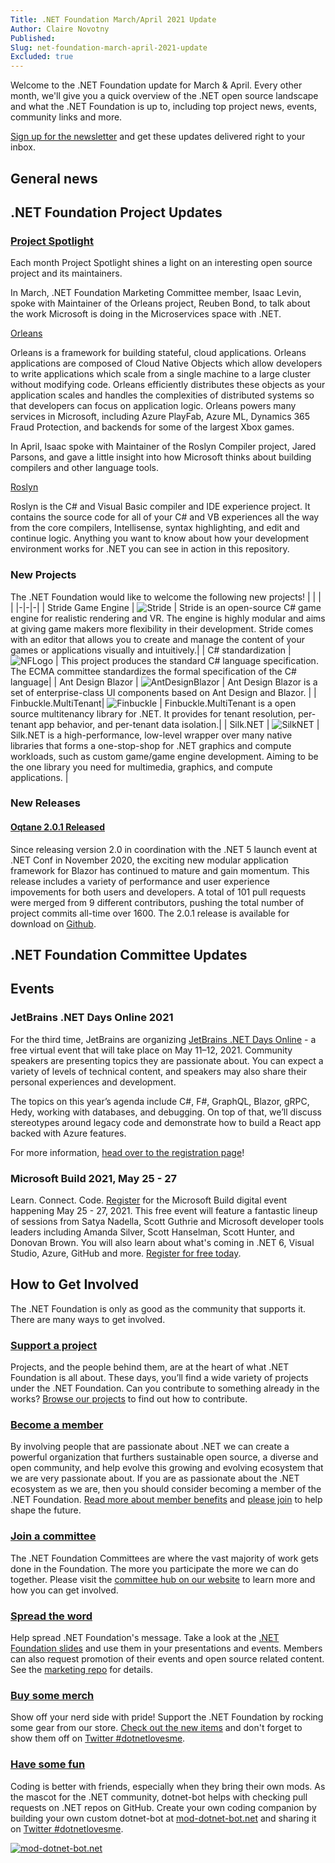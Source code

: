 ```yaml
---
Title: .NET Foundation March/April 2021 Update
Author: Claire Novotny
Published:
Slug: net-foundation-march-april-2021-update
Excluded: true
---
```

Welcome to the .NET Foundation update for March & April. Every other month, we'll give you a quick overview of the .NET open source landscape and what the .NET Foundation is up to, including top project news, events, community links and more.

[Sign up for the newsletter](http://eepurl.com/dhL_qb) and get these updates delivered right to your inbox.

## General news



## .NET Foundation Project Updates

### [Project Spotlight](https://dotnetfoundation.org/projects/spotlight)

Each month Project Spotlight shines a light on an interesting open source project and its maintainers. 

In March, .NET Foundation Marketing Committee member, Isaac Levin, spoke with Maintainer of the Orleans project, Reuben Bond, to talk about the work Microsoft is doing in the Microservices space with .NET.

[Orleans](https://dotnetfoundation.org/projects/spotlight?project=Orleans)

Orleans is a framework for building stateful, cloud applications. Orleans applications are composed of Cloud Native Objects which allow developers to write applications which scale from a single machine to a large cluster without modifying code. Orleans efficiently distributes these objects as your application scales and handles the complexities of distributed systems so that developers can focus on application logic. Orleans powers many services in Microsoft, including Azure PlayFab, Azure ML, Dynamics 365 Fraud Protection, and backends for some of the largest Xbox games.

In April, Isaac spoke with Maintainer of the Roslyn Compiler project, Jared Parsons, and gave a little insight into how Microsoft thinks about building compilers and other language tools.

[Roslyn](https://dotnetfoundation.org/projects/spotlight?project=Roslyn)

Roslyn is the C# and Visual Basic compiler and IDE experience project. It contains the source code for all of your C# and VB experiences all the way from the core compilers, Intellisense, syntax highlighting, and edit and continue logic. Anything you want to know about how your development environment works for .NET you can see in action in this repository.


### New Projects
The .NET Foundation would like to welcome the following new projects!
| | | |
|-|-|-|
| Stride Game Engine | ![Stride](https://user-images.githubusercontent.com/1334951/113320137-04b43c00-92c7-11eb-981b-3724a1e9bafd.png) | Stride is an open-source C# game engine for realistic rendering and VR. The engine is highly modular and aims at giving game makers more flexibility in their development. Stride comes with an editor that allows you to create and manage the content of your games or applications visually and intuitively.|
| C# standardization | ![NFLogo](https://user-images.githubusercontent.com/1334951/113320871-de42d080-92c7-11eb-895f-0d5028cc414c.png) | This project produces the standard C# language specification. The ECMA committee standardizes the formal specification of the C# language|
| Ant Design Blazor | ![AntDesignBlazor](https://user-images.githubusercontent.com/1334951/113321581-953f4c00-92c8-11eb-9659-5adbf30d054f.png) | Ant Design Blazor is a set of enterprise-class UI components based on Ant Design and Blazor. |
| Finbuckle.MultiTenant| ![Finbuckle](https://user-images.githubusercontent.com/1334951/113322210-41813280-92c9-11eb-8411-23c50cdfc08f.png) | Finbuckle.MultiTenant is a open source multitenancy library for .NET. It provides for tenant resolution, per-tenant app behavior, and per-tenant data isolation.|
| Silk.NET | ![SilkNET](https://user-images.githubusercontent.com/1334951/113322547-ac326e00-92c9-11eb-93f8-d450da1bf3e7.png) | Silk.NET is a high-performance, low-level wrapper over many native libraries that forms a one-stop-shop for .NET graphics and compute workloads, such as custom game/game engine development. Aiming to be the one library you need for multimedia, graphics, and compute applications. |

  

### New Releases

#### [Oqtane 2.0.1 Released](https://www.oqtane.org/Resources/Blog/PostId/546/oqtane-201-now-available)

Since releasing version 2.0 in coordination with the .NET 5 launch event at .NET Conf in November 2020, the exciting new modular application framework for Blazor has continued to mature and gain momentum. This release includes a variety of performance and user experience impovements for both users and developers. A total of 101 pull requests were merged from 9 different contributors, pushing the total number of project commits all-time over 1600. The 2.0.1 release is available for download on 
[Github](https://github.com/oqtane/oqtane.framework/releases/tag/v2.0.1).

## .NET Foundation Committee Updates


## Events

### JetBrains .NET Days Online 2021

For the third time, JetBrains are organizing [JetBrains .NET Days Online](https://pages.jetbrains.com/dotnet-days-2021/dnf) - a free virtual event that will take place on May 11–12, 2021. Community speakers are presenting topics they are passionate about. You can expect a variety of levels of technical content, and speakers may also share their personal experiences and development.

The topics on this year’s agenda include C#, F#, GraphQL, Blazor, gRPC, Hedy, working with databases, and debugging. On top of that, we’ll discuss stereotypes around legacy code and demonstrate how to build a React app backed with Azure features.

For more information, [head over to the registration page](https://pages.jetbrains.com/dotnet-days-2021/dnf)!

### Microsoft Build 2021, May 25 - 27

Learn. Connect. Code. [Register](https://register.build.microsoft.com/) for the Microsoft Build digital event happening May 25 - 27, 2021. This free event will feature a fantastic lineup of sessions from Satya Nadella, Scott Guthrie and Microsoft developer tools leaders including Amanda Silver, Scott Hanselman, Scott Hunter, and Donovan Brown. You will also learn about what's coming in .NET 6, Visual Studio, Azure, GitHub and more. [Register for free today](https://register.build.microsoft.com/).  

## How to Get Involved
The .NET Foundation is only as good as the community that supports it. There are many ways to get involved. 

### [Support a project](https://dotnetfoundation.org/projects)
Projects, and the people behind them, are at the heart of what .NET Foundation is all about. These days, you’ll find a wide variety of projects under the .NET Foundation. Can you contribute to something already in the works? [Browse our projects](https://dotnetfoundation.org/projects) to find out how to contribute. 

### [Become a member](https://dotnetfoundation.org/member) 
By involving people that are passionate about .NET we can create a powerful organization that furthers sustainable open source, a diverse and open community, and help evolve this growing and evolving ecosystem that we are very passionate about. If you are as passionate about the .NET ecosystem as we are, then you should consider becoming a member of the .NET Foundation. [Read more about member benefits](https://dotnetfoundation.org/member) and [please join](https://dotnetfoundation.org/member/become-a-member) to help shape the future.

### [Join a committee](https://dotnetfoundation.org/community/committees)
The .NET Foundation Committees are where the vast majority of work gets done in the Foundation. The more you participate the more we can do together. Please visit the [committee hub on our website](https://dotnetfoundation.org/community/committees) to learn more and how you can get involved. 

### [Spread the word](https://github.com/dotnet-foundation/wg-marketing)
Help spread .NET Foundation's message. Take a look at the [.NET Foundation slides](https://dotnetfoundation.sharepoint.com/:p:/s/Marketing/EbxGONyybLRMoe6MgPNUEi4BdDuEWNLmdfV_s8INO9nWTw?e=mImEov) and use them in your presentations and events. Members can also request promotion of their events and open source related content. See the [marketing repo](https://github.com/dotnet-foundation/wg-marketing) for details. 

### [Buy some merch](https://store.dotnetfoundation.org/)
Show off your nerd side with pride! Support the .NET Foundation by rocking some gear from our store. [Check out the new items](https://store.dotnetfoundation.org/dotnetfoundation/accessories) and don't forget to show them off on [Twitter #dotnetlovesme](https://twitter.com/search?q=%23dotnetlovesme). 

### [Have some fun](https://mod-dotnet-bot.net)
Coding is better with friends, especially when they bring their own mods. As the mascot for the .NET community, dotnet-bot helps with checking pull requests on .NET repos on GitHub. Create your own coding companion by building your own custom dotnet-bot at [mod-dotnet-bot.net](https://mod-dotnet-bot.net) and sharing it on [Twitter #dotnetlovesme](https://twitter.com/search?q=%23dotnetlovesme). 

[![mod-dotnet-bot.net](https://user-images.githubusercontent.com/5115571/100276672-c670cf80-2f16-11eb-8a9f-2b8a90775a06.png)](https://mod-dotnet-bot.net)
